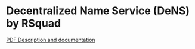# Decentralized Name Service (DeNS) by RSquad

[PDF Description and documentation](https://rsquad.io/DeNS-RSquad.pdf)

